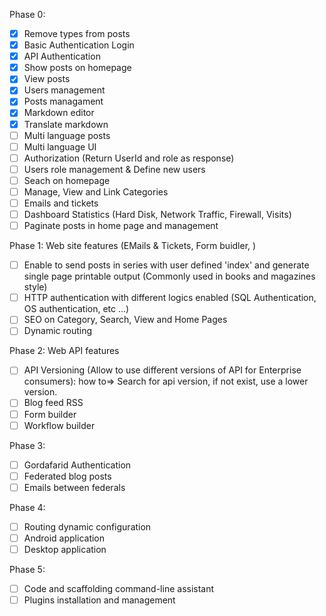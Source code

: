 Phase 0:

- [X] Remove types from posts
- [X] Basic Authentication Login
- [X] API Authentication
- [X] Show posts on homepage
- [X] View posts
- [X] Users management
- [X] Posts managament
- [X] Markdown editor
- [X] Translate markdown
- [ ] Multi language posts
- [ ] Multi language UI
- [ ] Authorization (Return UserId and role as response)
- [ ] Users role management & Define new users
- [ ] Seach on homepage
- [ ] Manage, View and Link Categories
- [ ] Emails and tickets
- [ ] Dashboard Statistics (Hard Disk, Network Traffic, Firewall, Visits)
- [ ] Paginate posts in home page and management

Phase 1: Web site features (EMails & Tickets, Form buidler, )

- [ ] Enable to send posts in series with user defined 'index' and generate single page printable output (Commonly used in books and magazines style)
- [ ] HTTP authentication with different logics enabled (SQL Authentication, OS authentication, etc ...)
- [ ] SEO on Category, Search, View and Home Pages
- [ ] Dynamic routing

Phase 2: Web API features

- [ ] API Versioning (Allow to use different versions of API for Enterprise consumers): how to=> Search for api version, if not exist, use a lower version.
- [ ] Blog feed RSS
- [ ] Form builder
- [ ] Workflow builder

Phase 3:

- [ ] Gordafarid Authentication
- [ ] Federated blog posts
- [ ] Emails between federals

Phase 4:

- [ ] Routing dynamic configuration
- [ ] Android application
- [ ] Desktop application

Phase 5:

- [ ] Code and scaffolding command-line assistant
- [ ] Plugins installation and management